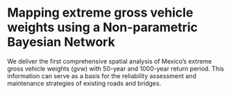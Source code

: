 # Mapping extreme gross vehicle weights using a Non-parametric Bayesian Network

 We deliver the first comprehensive spatial analysis of Mexico’s extreme gross vehicle weights (gvw) with 50-year and 1000-year return period. This information can serve as a basis for the reliability assessment and maintenance strategies of existing roads and bridges.